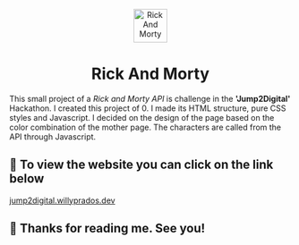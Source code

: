 <p align="center">
  <a href="https://jump2digital.willyprados.dev/">
    <img alt="Rick And Morty" src="https://img.icons8.com/color/48/000000/rick-sanchez.png" width="60" />
  </a>
</p>
<h1 align="center">
  Rick And Morty
</h1>

This small project of a _Rick and Morty API_ is challenge in the **'Jump2Digital'** Hackathon. I created this project of 0. I made its HTML structure, pure CSS styles and Javascript. I decided on the design of the page based on the color combination of the mother page. The characters are called from the API through Javascript.

## 🚀 To view the website you can click on the link below

<a href="https://jump2digital.willyprados.dev/">jump2digital.willyprados.dev</a>

## 🧐 Thanks for reading me. See you!
